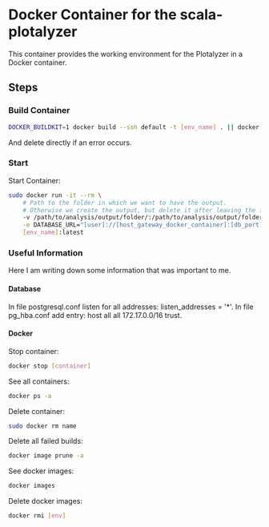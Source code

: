 # Docker Container for the scala-plotalyzer

This container provides the working environment for the Plotalyzer in a Docker container.

## Steps

### Build Container

```bash
DOCKER_BUILDKIT=1 docker build --ssh default -t [env_name] . || docker image prune -a
```

And delete directly if an error occurs.

### Start

Start Container:
```bash
sudo docker run -it --rm \
    # Path to the folder in which we want to have the output.
    # Otherwise we create the output, but delete it after leaving the folder
    -v /path/to/analysis/output/folder/:/path/to/analysis/output/folder/ \
    -e DATABASE_URL="[user]://[host_gateway_docker_container]:[db_port]/[db_name]" \
    [env_name]:latest
```

### Useful Information

Here I am writing down some information that was important to me.

#### Database

In file postgresql.conf listen for all addresses: listen_addresses = '*'.
In file pg_hba.conf add entry: host all all 172.17.0.0/16 trust.

#### Docker

Stop container:
```bash
docker stop [container]
```

See all containers:
```bash
docker ps -a
```

Delete container:
```bash
sudo docker rm name
```

Delete all failed builds:
```bash
docker image prune -a
```

See docker images:
```bash
docker images
```

Delete docker images:
```bash
docker rmi [env]
```
